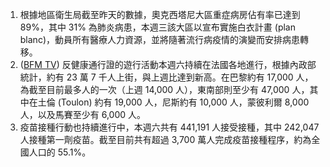1. 根據地區衛生局截至昨天的數據，奧克西塔尼大區重症病房佔有率已達到 89%，其中 31% 為肺炎病患，本週三該大區以宣布實施白衣計畫 (plan blanc)，動員所有醫療人力資源，並將隨著流行病疫情的演變而安排病患轉移。
1. ([BFM TV](https://bit.ly/3s49HQO)) 反健康通行證的遊行活動本週六持續在法國各地進行，根據內政部統計，約有 23 萬 7 千人上街，與上週比達到新高。在巴黎約有 17,000 人，為截至目前最多人的一次（上週 14,000 人），東南部則至少有 47,000 人，其中在土倫 (Toulon) 約有 19,000 人，尼斯約有 10,000 人，蒙彼利爾 8,000 人，以及馬賽至少有 6,000 人。
1. 疫苗接種行動也持續進行中，本週六共有 441,191 人接受接種，其中 242,047 人接種第一劑疫苗。截至目前共有超過 3,700 萬人完成疫苗接種程序，約為全國人口的 55.1%。
